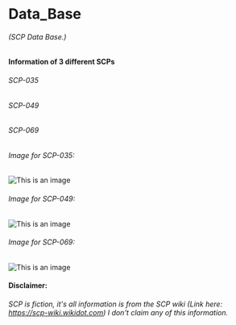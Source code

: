 # Data_Base
###### (SCP Data Base.)

#### Information of 3 different SCPs
###### SCP-035
###### SCP-049
###### SCP-069


###### Image for SCP-035: 
![This is an image](/Data_Base/SCP_Images/SCP035NewSmile.jpg)

###### Image for SCP-049: 
![This is an image](/Data_Base/SCP_Images/Latest-19.jpg)

###### Image for SCP-069: 
![This is an image](/Data_Base/SCP_Images/c9mdlsdvm6041.jpg)


#### Disclaimer:
###### SCP is fiction, it's all information is from the SCP wiki (Link here: https://scp-wiki.wikidot.com) I don't claim any of this information.
